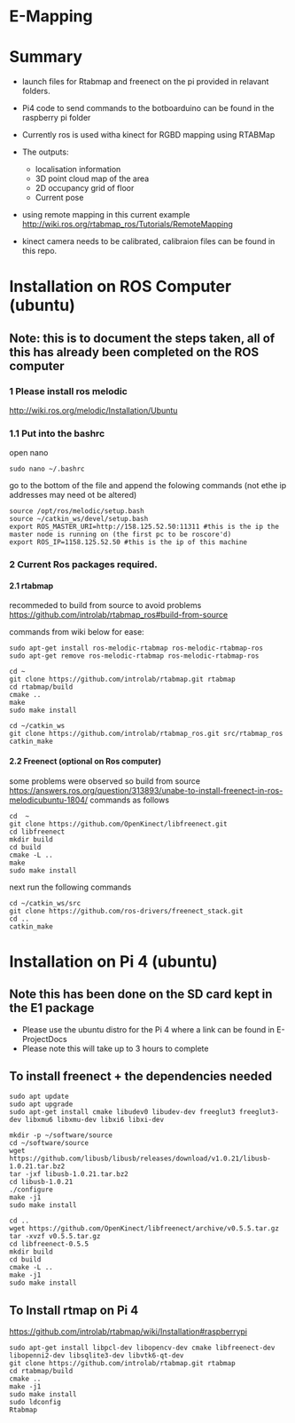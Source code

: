 # E-Mapping

# Summary

- launch files for Rtabmap and freenect on the pi provided in relavant folders.
- Pi4 code to send commands to the botboarduino can be found in the raspberry pi folder

- Currently ros is used witha kinect for RGBD mapping using RTABMap 
- The outputs:
  - localisation information
  - 3D point cloud map of the area
  - 2D occupancy grid of floor
  - Current pose
 
- using remote mapping in this current example http://wiki.ros.org/rtabmap_ros/Tutorials/RemoteMapping

- kinect camera needs to be calibrated, calibraion files can be found in this repo.

# Installation on ROS Computer (ubuntu)
## Note: this is to document the steps taken, all of this has already been completed on the ROS computer

### 1 Please install ros melodic 
http://wiki.ros.org/melodic/Installation/Ubuntu

### 1.1 Put into the bashrc
open nano
``` 
sudo nano ~/.bashrc
```
go to the bottom of the file and append the folowing commands (not ethe ip addresses may need ot be altered)
```
source /opt/ros/melodic/setup.bash
source ~/catkin_ws/devel/setup.bash
export ROS_MASTER_URI=http://158.125.52.50:11311 #this is the ip the master node is running on (the first pc to be roscore'd)
export ROS_IP=1158.125.52.50 #this is the ip of this machine
```

### 2 Current Ros packages required.
#### 2.1 rtabmap
recommeded to build from source to avoid problems https://github.com/introlab/rtabmap_ros#build-from-source

commands from wiki below for ease:
```
sudo apt-get install ros-melodic-rtabmap ros-melodic-rtabmap-ros
sudo apt-get remove ros-melodic-rtabmap ros-melodic-rtabmap-ros

cd ~
git clone https://github.com/introlab/rtabmap.git rtabmap
cd rtabmap/build
cmake ..
make
sudo make install

cd ~/catkin_ws
git clone https://github.com/introlab/rtabmap_ros.git src/rtabmap_ros
catkin_make
```
#### 2.2 Freenect (optional on Ros computer)
some problems were observed so build from source 
https://answers.ros.org/question/313893/unabe-to-install-freenect-in-ros-melodicubuntu-1804/
commands as follows
```
cd  ~    
git clone https://github.com/OpenKinect/libfreenect.git    
cd libfreenect    
mkdir build   
cd build    
cmake -L ..    
make
sudo make install
```
next run the following commands

```
cd ~/catkin_ws/src
git clone https://github.com/ros-drivers/freenect_stack.git
cd ..
catkin_make
```

# Installation on Pi 4 (ubuntu)
## Note this has been done on the SD card kept in the E1 package

- Please use the ubuntu distro for the Pi 4 where a link can be found in E-ProjectDocs
- Please note this will take up to 3 hours to complete

## To install freenect + the dependencies needed 
```
sudo apt update
sudo apt upgrade
sudo apt-get install cmake libudev0 libudev-dev freeglut3 freeglut3-dev libxmu6 libxmu-dev libxi6 libxi-dev
```
```
mkdir -p ~/software/source
cd ~/software/source
wget https://github.com/libusb/libusb/releases/download/v1.0.21/libusb-1.0.21.tar.bz2
tar -jxf libusb-1.0.21.tar.bz2
cd libusb-1.0.21
./configure
make -j1
sudo make install
```
```
cd ..
wget https://github.com/OpenKinect/libfreenect/archive/v0.5.5.tar.gz
tar -xvzf v0.5.5.tar.gz
cd libfreenect-0.5.5
mkdir build
cd build
cmake -L ..
make -j1
sudo make install
```

## To Install rtmap on Pi 4

https://github.com/introlab/rtabmap/wiki/Installation#raspberrypi
```
sudo apt-get install libpcl-dev libopencv-dev cmake libfreenect-dev libopenni2-dev libsqlite3-dev libvtk6-qt-dev
git clone https://github.com/introlab/rtabmap.git rtabmap
cd rtabmap/build
cmake ..
make -j1
sudo make install
sudo ldconfig
Rtabmap

```



